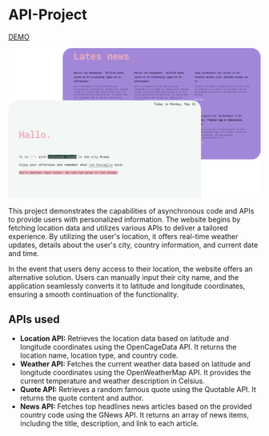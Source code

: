 # API-Project

[DEMO](https://ihonu.github.io/API-Project/)

![Screenshot](/screenshots/Desktop.svg)

This project demonstrates the capabilities of asynchronous code and APIs to provide users with personalized information. The website begins by fetching location data and utilizes various APIs to deliver a tailored experience. By utilizing the user's location, it offers real-time weather updates, details about the user's city, country information, and current date and time.

In the event that users deny access to their location, the website offers an alternative solution. Users can manually input their city name, and the application seamlessly converts it to latitude and longitude coordinates, ensuring a smooth continuation of the functionality.

## APIs used

- **Location API:** Retrieves the location data based on latitude and longitude coordinates using the OpenCageData API. It returns the location name, location type, and country code.
- **Weather API:** Fetches the current weather data based on latitude and longitude coordinates using the OpenWeatherMap API. It provides the current temperature and weather description in Celsius.
- **Quote API:** Retrieves a random famous quote using the Quotable API. It returns the quote content and author.
- **News API:** Fetches top headlines news articles based on the provided country code using the GNews API. It returns an array of news items, including the title, description, and link to each article.
